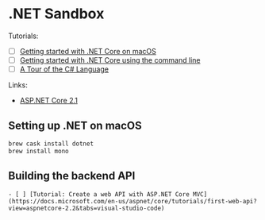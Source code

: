 # .NET Sandbox

Tutorials:

- [ ] [Getting started with .NET Core on macOS](https://docs.microsoft.com/en-us/dotnet/core/tutorials/using-on-macos)
- [ ] [Getting started with .NET Core using the command line](https://docs.microsoft.com/en-us/dotnet/core/tutorials/using-with-xplat-cli)
- [ ] [A Tour of the C# Language](https://docs.microsoft.com/en-nz/dotnet/csharp/tour-of-csharp/)

Links:

- [ASP.NET Core 2.1](https://docs.microsoft.com/en-us/aspnet/core/?view=aspnetcore-2.1)

## Setting up .NET on macOS

```bash
brew cask install dotnet
brew install mono
```

## Building the backend API

```
- [ ] [Tutorial: Create a web API with ASP.NET Core MVC](https://docs.microsoft.com/en-us/aspnet/core/tutorials/first-web-api?view=aspnetcore-2.2&tabs=visual-studio-code)
```